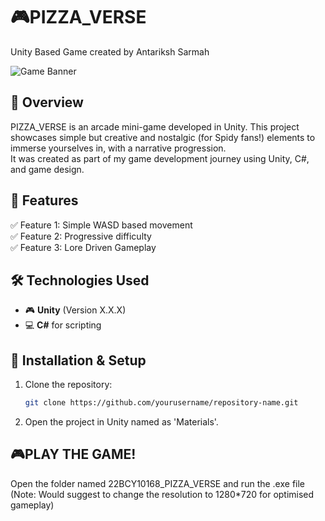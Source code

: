 # 🎮PIZZA_VERSE
Unity Based Game created by Antariksh Sarmah

![Game Banner](https://github.com/yourusername/repository-name/blob/main/screenshots/banner.png)

## 🚀 Overview
PIZZA_VERSE is an arcade mini-game developed in Unity. This project showcases simple but creative and nostalgic (for Spidy fans!) elements to immerse yourselves in, with a narrative progression.  
It was created as part of my game development journey using Unity, C#, and game design.


## 🔧 Features
✅ Feature 1: Simple WASD based movement  
✅ Feature 2: Progressive difficulty  
✅ Feature 3: Lore Driven Gameplay  

## 🛠️ Technologies Used
- 🎮 **Unity** (Version X.X.X)
- 💻 **C#** for scripting

## 📂 Installation & Setup
1. Clone the repository:
   ```sh
   git clone https://github.com/yourusername/repository-name.git
   
2. Open the project in Unity named as 'Materials'.

## 🎮PLAY THE GAME!
Open the folder named 22BCY10168_PIZZA_VERSE and run the .exe file
(Note: Would suggest to change the resolution to 1280*720 for optimised gameplay)

